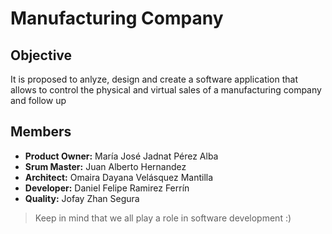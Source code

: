 # Manufacturing Company

## Objective
It is proposed to anlyze, design and create a software application that allows to control the physical and virtual sales of a manufacturing company and follow up

## Members
* **Product Owner:** María José Jadnat Pérez Alba
* **Srum Master:** Juan Alberto Hernandez
* **Architect:** Omaira Dayana Velásquez Mantilla
* **Developer:** Daniel Felipe Ramirez Ferrín
* **Quality:** Jofay Zhan Segura

> Keep in mind that we all play a role in software development :)
